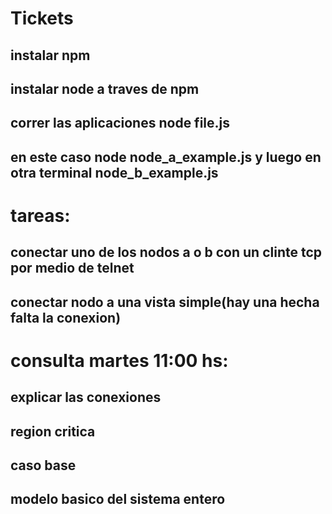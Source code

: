 # Tickets
## instalar npm
## instalar node a traves de npm
## correr las aplicaciones node file.js
## en este caso node node_a_example.js y luego en otra terminal node_b_example.js
# tareas:
## conectar uno de los nodos a o b con un clinte tcp por medio de telnet
## conectar nodo a una vista simple(hay una hecha falta la conexion)
# consulta martes 11:00 hs:
## explicar las conexiones
## region critica
## caso base
## modelo basico del sistema entero